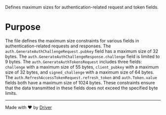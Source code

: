 <!--------------------------------------------------------------------------------->
<!-- IMPORTANT: This file is auto-generated by Driver (https://driver.ai). -------->
<!-- Manual edits may be overwritten on future commits. --------------------------->
<!--------------------------------------------------------------------------------->

Defines maximum sizes for authentication-related request and token fields.

# Purpose
The file defines the maximum size constraints for various fields in authentication-related requests and responses. The `auth.GenerateAuthChallengeRequest.pubkey` field has a maximum size of 32 bytes. The `auth.GenerateAuthChallengeResponse.challenge` field is limited to 9 bytes. The `auth.GenerateAuthTokensRequest` includes three fields: `challenge` with a maximum size of 55 bytes, `client_pubkey` with a maximum size of 32 bytes, and `signed_challenge` with a maximum size of 64 bytes. The `auth.RefreshAccessTokenRequest.refresh_token` and `auth.Token.value` fields both have a maximum size of 1024 bytes. These constraints ensure that the data transmitted in these fields does not exceed the specified byte limits.

---
Made with ❤️ by [Driver](https://www.driver.ai/)